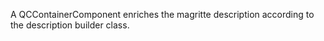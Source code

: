 A QCContainerComponent enriches the magritte description according to the description builder class. 